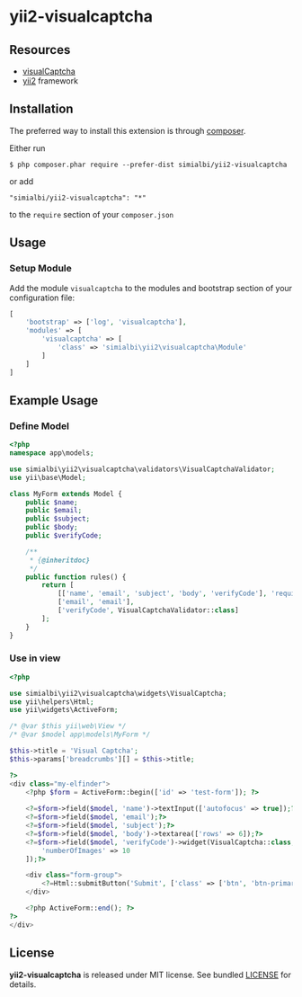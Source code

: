 # yii2-visualcaptcha

## Resources
 * [visualCaptcha](https://visualcaptcha.net/)
 * [yii2](https://github.com/yiisoft/yii2) framework

## Installation 

The preferred way to install this extension is through [composer](http://getcomposer.org/download/).

Either run

```
$ php composer.phar require --prefer-dist simialbi/yii2-visualcaptcha
```

or add 

```
"simialbi/yii2-visualcaptcha": "*"
```

to the ```require``` section of your `composer.json`

## Usage

### Setup Module

Add the module `visualcaptcha` to the modules and bootstrap section of your configuration file:
```php
[
    'bootstrap' => ['log', 'visualcaptcha'],
    'modules' => [
        'visualcaptcha' => [
            'class' => 'simialbi\yii2\visualcaptcha\Module'
        ]
    ]
]
```


## Example Usage

### Define Model
```php
<?php
namespace app\models;

use simialbi\yii2\visualcaptcha\validators\VisualCaptchaValidator;
use yii\base\Model;

class MyForm extends Model {
	public $name;
	public $email;
	public $subject;
	public $body;
	public $verifyCode;

	/**
	 * {@inheritdoc}
	 */
	public function rules() {
		return [
			[['name', 'email', 'subject', 'body', 'verifyCode'], 'required'],
			['email', 'email'],
			['verifyCode', VisualCaptchaValidator::class]
		];
	}
}
```

### Use in view

```php
<?php

use simialbi\yii2\visualcaptcha\widgets\VisualCaptcha;
use yii\helpers\Html;
use yii\widgets\ActiveForm;

/* @var $this yii\web\View */
/* @var $model app\models\MyForm */

$this->title = 'Visual Captcha';
$this->params['breadcrumbs'][] = $this->title;

?>
<div class="my-elfinder">
    <?php $form = ActiveForm::begin(['id' => 'test-form']); ?>
	
    <?=$form->field($model, 'name')->textInput(['autofocus' => true]);?>
    <?=$form->field($model, 'email');?>
    <?=$form->field($model, 'subject');?>
    <?=$form->field($model, 'body')->textarea(['rows' => 6]);?>
    <?=$form->field($model, 'verifyCode')->widget(VisualCaptcha::class, [
        'numberOfImages' => 10
    ]);?>

    <div class="form-group">
        <?=Html::submitButton('Submit', ['class' => ['btn', 'btn-primary']]);?>
    </div>

    <?php ActiveForm::end(); ?>
?>
</div>
```

## License

**yii2-visualcaptcha** is released under MIT license. See bundled [LICENSE](LICENSE) for details.

